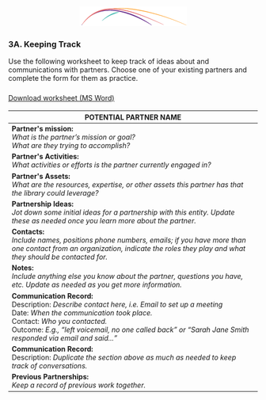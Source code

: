 <div style="text-align:center"><img src="/logo/Connectedlib-Logo-Graph.png" alt=""></div>



### 3A. Keeping Track

Use the following worksheet to keep track of ideas about and communications with partners. Choose one of your existing partners and complete the form for them as practice. 

<a href="/assets/Partnerships_3A.docx" target="_blank" >  <i class="fa fa-file-word-o" style="font-size:24px;color:blue;"></i> Download  worksheet (MS Word) </a>

|**POTENTIAL PARTNER NAME**|
|---|
|**Partner's mission:**<br/>_What is the partner’s mission or goal?<br/>What are they trying to accomplish?_|
|**Partner's Activities:**<br/>_What activities or efforts is the partner currently engaged in?_|
|**Partner's Assets:**<br/>_What are the resources, expertise, or other assets this partner has that the library could leverage?_|
|**Partnership Ideas:**<br/>_Jot down some initial ideas for a partnership with this entity. Update these as needed once you learn more about the partner._|
|**Contacts:**<br/>_Include names, positions phone numbers, emails; if you have more than one contact from an organization, indicate the roles they play and what they should be contacted for._|
|**Notes:**<br/>_Include anything else you know about the partner, questions you have, etc. Update as needed as you get more information._|
|**Communication Record:**<br/>Description: _Describe contact here, i.e. Email to set up a meeting_<br/>Date: _When the communication took place._<br/>Contact: _Who you contacted._<br/>Outcome: _E.g., “left voicemail, no one called back” or “Sarah Jane Smith responded via email and said...”_|
|**Communication Record:**<br/>Description: _Duplicate the section above as much as needed to keep track of  conversations._|
|**Previous Partnerships:**<br/>_Keep a record of previous work together._|